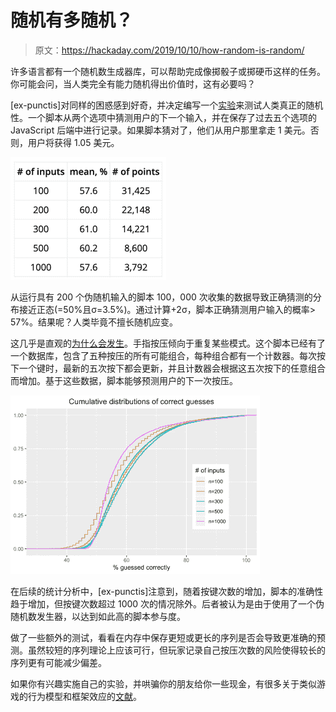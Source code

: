 # 随机有多随机？

> 原文：<https://hackaday.com/2019/10/10/how-random-is-random/>

许多语言都有一个随机数生成器库，可以帮助完成像掷骰子或掷硬币这样的任务。你可能会问，当人类完全有能力随机得出价值时，这有必要吗？

[ex-punctis]对同样的困惑感到好奇，并决定编写一个[实验](https://github.com/ex-punctis/not-so-random)来测试人类真正的随机性。一个脚本从两个选项中猜测用户的下一个输入，并在保存了过去五个选项的 JavaScript 后端中进行记录。如果脚本猜对了，他们从用户那里拿走 1 美元。否则，用户将获得 1.05 美元。

![](img/3f454be380b37103d098d6127beffb17.png)

从运行具有 200 个伪随机输入的脚本 100，000 次收集的数据导致正确猜测的分布接近正态(=50%且σ=3.5%)。通过计算+2σ，脚本正确猜测用户输入的概率> 57%。结果呢？人类毕竟不擅长随机应变。

这几乎是直观的[为什么会发生](https://www.expunctis.com/2019/03/07/Not-so-random.html)。手指按压倾向于重复某些模式。这个脚本已经有了一个数据库，包含了五种按压的所有可能组合，每种组合都有一个计数器。每次按下一个键时，最新的五次按下都会更新，并且计数器会根据这五次按下的任意组合而增加。基于这些数据，脚本能够预测用户的下一次按压。

![](img/953ee6611acc0716da622ccba2b3f931.png)

在后续的统计分析中，[ex-punctis]注意到，随着按键次数的增加，脚本的准确性趋于增加，但按键次数超过 1000 次的情况除外。后者被认为是由于使用了一个伪随机数发生器，以达到如此高的脚本参与度。

做了一些额外的测试，看看在内存中保存更短或更长的序列是否会导致更准确的预测。虽然较短的序列理论上应该可行，但玩家记录自己按压次数的风险使得较长的序列更有可能减少偏差。

如果你有兴趣实施自己的实验，并哄骗你的朋友给你一些现金，有很多关于类似游戏的行为模型和框架效应的[文献](http://people.ischool.berkeley.edu/~nick/aaronson-oracle/)。
